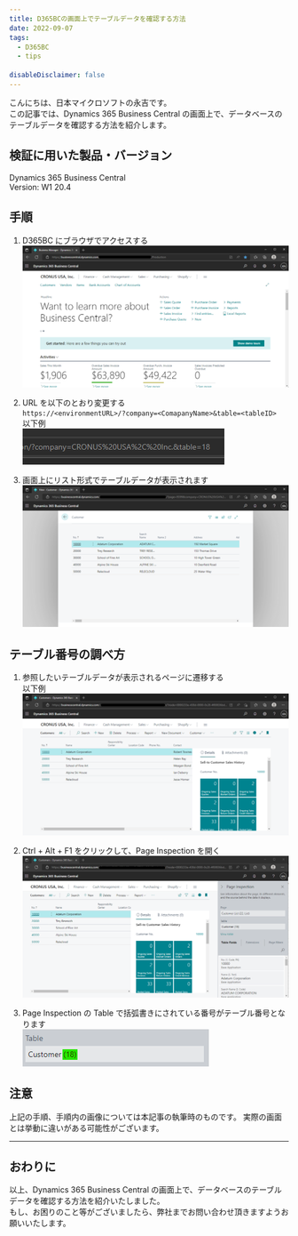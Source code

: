 ```yaml
---
title: D365BCの画面上でテーブルデータを確認する方法
date: 2022-09-07
tags:
  - D365BC
  - tips

disableDisclaimer: false
---
```


こんにちは、日本マイクロソフトの永吉です。  
この記事では、Dynamics 365 Business Central の画面上で、データベースのテーブルデータを確認する方法を紹介します。

<!-- more -->
## 検証に用いた製品・バージョン
Dynamics 365 Business Central  
Version: W1 20.4  

## 手順
1. D365BC にブラウザでアクセスする
    ![](./how-to-check-table-data-d365bc/step1.png)

2. URL を以下のとおり変更する  
    ``` https://<environmentURL>/?company=<ComapanyName>&table=<tableID> ```  
    以下例  
    ![](./how-to-check-table-data-d365bc/step2.png)

3. 画面上にリスト形式でテーブルデータが表示されます
    ![](./how-to-check-table-data-d365bc/step3.png)

## テーブル番号の調べ方
1. 参照したいテーブルデータが表示されるページに遷移する  
   以下例
    ![](./how-to-check-table-data-d365bc/step4.png)

2. Ctrl + Alt + F1 をクリックして、Page Inspection を開く
    ![](./how-to-check-table-data-d365bc/step5.png)

3. Page Inspection の Table で括弧書きにされている番号がテーブル番号となります  
    ![](./how-to-check-table-data-d365bc/step6.png)

## 注意
上記の手順、手順内の画像については本記事の執筆時のものです。
実際の画面とは挙動に違いがある可能性がございます。

---
## おわりに  

以上、Dynamics 365 Business Central の画面上で、データベースのテーブルデータを確認する方法を紹介いたしました。  
もし、お困りのこと等がございましたら、弊社までお問い合わせ頂きますようお願いいたします。
